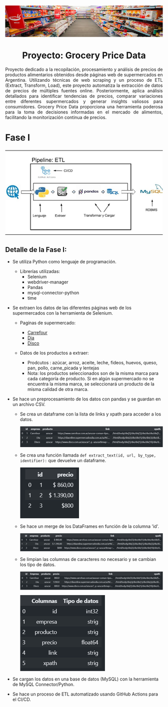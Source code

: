 <p align="center">
  <img src="imagen/alimentos2.jpg" alt="Banner de Grocery Price Data" title="Grocery Price Data" width="800" height="100">
</p>

<h1 align="center">Proyecto: Grocery Price Data</h1>


<p style="text-align: justify;">
Proyecto dedicado a la recopilación, procesamiento y análisis de precios de productos alimentarios obtenidos desde páginas web de supermercados en Argentina. Utilizando técnicas de web scraping y un proceso de ETL (Extract, Transform, Load), este proyecto automatiza la extracción de datos de precios de múltiples fuentes online. Posteriormente, aplica análisis detallados para identificar tendencias de precios, comparar variaciones entre diferentes supermercados y generar insights valiosos para consumidores. Grocery Price Data proporciona una herramienta poderosa para la toma de decisiones informadas en el mercado de alimentos, facilitando la monitorización continua de precios.
</p>

# Fase I
<p align="center">
  <img src="imagen/ETL_1.jpg" alt="Fase I" title="Fase I" width="" height="50%">
</p>


## Detalle de la Fase I:
- Se utiliza Python como lenguaje de programación.
  - Librerías utilizadas:
    - Selenium
    - webdriver-manager
    - Pandas
    - mysql-connector-python
    - time
- Se extraen los datos de las diferentes páginas web de los supermercados con la herramienta de Selenium.
  - Pagínas de supermercado:
    - [Carrefour](https://www.carrefour.com.ar/)
    - [Dia](https://diaonline.supermercadosdia.com.ar/)
    - [Disco](https://www.disco.com.ar/)

  - Datos de los productos a extraer:
    - Prodcutos : azúcar, arroz, aceite, leche, fideos, huevos, queso, pan, pollo, carne_picada y lentejas   
    - Nota: los productos seleccionados son de la misma marca para cada categoría de producto. Si en algún supermercado no se encuentra la misma marca, se seleccionará un producto de la misma calidad de otra marca.

- Se hace un preprocesamiento de los datos con pandas y se guardan en un archivo CSV.
    - Se crea un dataframe con la lista de links y xpath para acceder a los datos.

      ![lista de links para obtener el dato](/imagen/dataframe_lista.png)
    
    - Se crea una función llamada `def extract_text(id, url, by_type, identifier):` que devuelve un dataframe.

       ![dataframe de precios con id](/imagen/dataframe_precios.png)

    - Se hace un merge de los DataFrames en función de la columna 'id'.

      ![dataframe final](/imagen/dataframe_final.png)  

    - Se limpian las columnas de caracteres no necesario y se cambian los tipo de datos.  
       
      ![cambio de tipo de datos](/imagen/dataframe_limpio.png) 


      ![cambio de tipo de datos](/imagen/casteos.png)    

- Se cargan los datos en una base de datos (MySQL) con la herramienta de MySQL Connector/Python.
- Se hace un proceso de ETL automatizado usando GitHub Actions para el CI/CD.